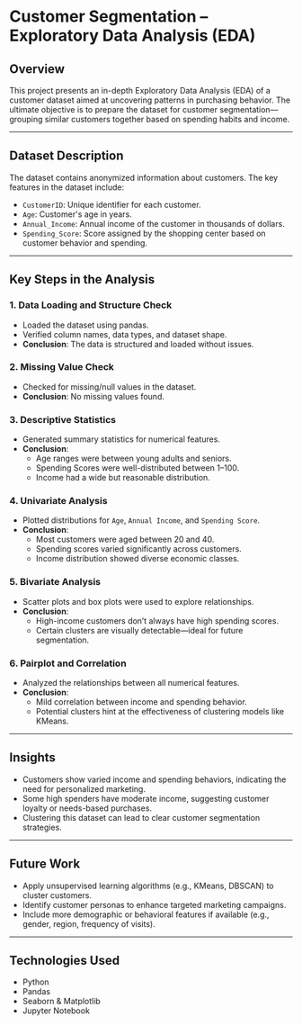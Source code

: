 # Customer Segmentation – Exploratory Data Analysis (EDA)

## Overview

This project presents an in-depth Exploratory Data Analysis (EDA) of a customer dataset aimed at uncovering patterns in purchasing behavior. The ultimate objective is to prepare the dataset for customer segmentation—grouping similar customers together based on spending habits and income.

---

## Dataset Description

The dataset contains anonymized information about customers. The key features in the dataset include:

- `CustomerID`: Unique identifier for each customer.
- `Age`: Customer's age in years.
- `Annual_Income`: Annual income of the customer in thousands of dollars.
- `Spending_Score`: Score assigned by the shopping center based on customer behavior and spending.

---

## Key Steps in the Analysis

### 1. Data Loading and Structure Check
- Loaded the dataset using pandas.
- Verified column names, data types, and dataset shape.
- **Conclusion**: The data is structured and loaded without issues.

### 2. Missing Value Check
- Checked for missing/null values in the dataset.
- **Conclusion**: No missing values found.

### 3. Descriptive Statistics
- Generated summary statistics for numerical features.
- **Conclusion**:
  - Age ranges were between young adults and seniors.
  - Spending Scores were well-distributed between 1–100.
  - Income had a wide but reasonable distribution.

### 4. Univariate Analysis
- Plotted distributions for `Age`, `Annual Income`, and `Spending Score`.
- **Conclusion**:
  - Most customers were aged between 20 and 40.
  - Spending scores varied significantly across customers.
  - Income distribution showed diverse economic classes.

### 5. Bivariate Analysis
- Scatter plots and box plots were used to explore relationships.
- **Conclusion**:
  - High-income customers don’t always have high spending scores.
  - Certain clusters are visually detectable—ideal for future segmentation.

### 6. Pairplot and Correlation
- Analyzed the relationships between all numerical features.
- **Conclusion**:
  - Mild correlation between income and spending behavior.
  - Potential clusters hint at the effectiveness of clustering models like KMeans.

---

## Insights

- Customers show varied income and spending behaviors, indicating the need for personalized marketing.
- Some high spenders have moderate income, suggesting customer loyalty or needs-based purchases.
- Clustering this dataset can lead to clear customer segmentation strategies.

---

## Future Work

- Apply unsupervised learning algorithms (e.g., KMeans, DBSCAN) to cluster customers.
- Identify customer personas to enhance targeted marketing campaigns.
- Include more demographic or behavioral features if available (e.g., gender, region, frequency of visits).

---

## Technologies Used

- Python
- Pandas
- Seaborn & Matplotlib
- Jupyter Notebook





